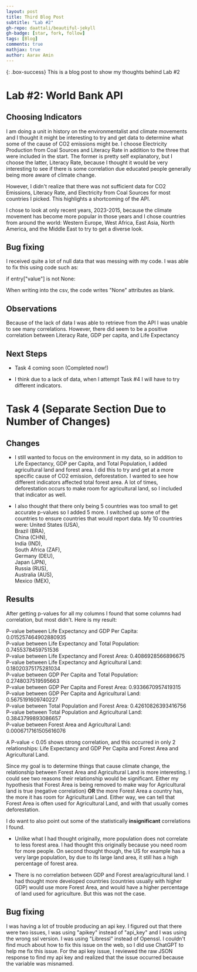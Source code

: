 ```yaml
---
layout: post
title: Third Blog Post
subtitle: "Lab #2"
gh-repo: daattali/beautiful-jekyll
gh-badge: [star, fork, follow]
tags: [Blog]
comments: true
mathjax: true
author: Aarav Amin
---
```

{: .box-success}
This is a blog post to show my thoughts behind Lab #2

# Lab #2: World Bank API


## Choosing Indicators

I am doing a unit in history on the environmentalist and climate movements and I thought it might be interesting to try and get data to determine what some of the cause of CO2 emissions might be. I choose Electricity Production from Coal Sources and Literacy Rate in addition to the three that were included in the start. The former is pretty self explanatory, but I choose the latter, Literacy Rate, because I thought it would be very interesting to see if there is some correlation due educated people generally being more aware of climate change.

However, I didn't realize that there was not sufficient data for CO2 Emissions, Literacy Rate, and Electricity from Coal Sources for most countries I picked. This highlights a shortcoming of the API.

I chose to look at only recent years, 2023-2015, because the climate movement has become more popular in those years and I chose countries from around the world: Western Europe, West Africa, East Asia, North America, and the Middle East to try to get a diverse look.

## Bug fixing

I received quite a lot of null data that was messing with my code. I was able to fix this using code such as:

if entry["value"] is not None:

When writing into the csv, the code writes "None" attributes as blank.


## Observations

Because of the lack of data I was able to retrieve from the API I was unable to see many correlations. However, there did seem to be a positive correlation between Literacy Rate, GDP per capita, and Life Expectancy

## Next Steps


- Task 4 coming soon (Completed now!)

- I think due to a lack of data, when I attempt Task #4 I will have to try different indicators.

# Task 4 (Separate Section Due to Number of Changes)

## Changes

- I still wanted to focus on the environment in my data, so in addition to Life Expectancy, GDP per Capita, and Total Population, I added agricultural land and forest area. I did this to try and get at a more specific cause of CO2 emission, deforestation. I wanted to see how different indicators affected total forest area. A lot of times, deforestation occurs to make room for agricultural land, so I included that indicator as well. 

- I also thought that there only being 5 countries was too small to get accurate p-values so I added 5 more. I switched up some of the countries to ensure countries that would report data. My 10 countries were:
    United States (USA),  
    Brazil (BRA),  
    China (CHN),  
    India (IND),  
    South Africa (ZAF),  
    Germany (DEU),  
    Japan (JPN),  
    Russia (RUS),  
    Australia (AUS),  
    Mexico (MEX),  

## Results

After getting p-values for all my columns I found that some columns had correlation, but most didn't. Here is my result:

P-value between Life Expectancy and GDP Per Capita: 0.015257464902880935  
P-value between Life Expectancy and Total Population: 0.7455378459751536  
P-value between Life Expectancy and Forest Area: 0.4086928566896675  
P-value between Life Expectancy and Agricultural Land: 0.18020375175281034  
P-value between GDP Per Capita and Total Population: 0.2748037519595663  
P-value between GDP Per Capita and Forest Area: 0.9336670957419315  
P-value between GDP Per Capita and Agricultural Land: 0.5675191609740227  
P-value between Total Population and Forest Area: 0.42610826393416756  
P-value between Total Population and Agricultural Land: 0.3843799893086657  
P-value between Forest Area and Agricultural Land: 0.0006717161505616076  

A P-value < 0.05 shows strong correlation, and this occurred in only 2 relationships: Life Expectancy and GDP Per Capita and Forest Area and Agricultural Land. 

Since my goal is to determine things that cause climate change, the relationship between Forest Area and Agricultural Land is more interesting. I could see two reasons their relationship would be significant. Either my hypothesis that Forest Area is being removed to make way for Agricultural land is true (negative correlation) **OR** the more Forest Area a country has, the more it has room for Agricultural Land. Either way, we can tell that Forest Area is often used for Agricultural Land, and with that usually comes deforestation.

I do want to also point out some of the statistically **insignificant** correlations I found. 

- Unlike what I had thought originally, more population does not correlate to less forest area. I had thought this originally because you need room for more people. On second thought though, the US for example has a very large population, by due to its large land area, it still has a high percentage of forest area.

- There is no correlation between GDP and Forest area/agricultural land. I had thought more developed countries (countries usually with higher GDP) would use more Forest Area, and would have a higher percentage of land used for agriculture. But this was not the case.

## Bug fixing

I was having a lot of trouble producing an api key. I figured out that there were two issues, I was using "apikey" instead of "api_key" and I was using the wrong ssl version. I was using "Libressl" instead of Openssl. I couldn't find much about how to fix this issue on the web, so I did use ChatGPT to help me fix this issue. For the api key issue, I reviewed the raw JSON response to find my api key and realized that the issue occurred because the variable was misnamed.

